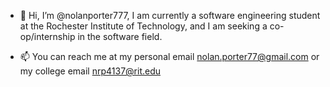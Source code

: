 - 👋 Hi, I’m @nolanporter777, I am currently a software engineering student at the Rochester Institute of Technology, and I am seeking a co-op/internship in the 
software field.

- 📫 You can reach me at my personal email nolan.porter77@gmail.com or my college email nrp4137@rit.edu


